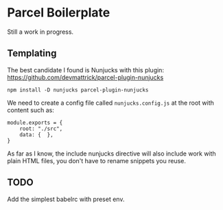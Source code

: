 # Parcel Boilerplate
Still a work in progress.

## Templating
The best candidate I found is Nunjucks with this plugin: https://github.com/devmattrick/parcel-plugin-nunjucks

```
npm install -D nunjucks parcel-plugin-nunjucks
```

We need to create a config file called `nunjucks.config.js` at the root with content such as:
```
module.exports = {
    root: "./src",
    data: {  },
}
```

As far as I know, the include nunjucks directive will also include work with plain HTML files, you don't have to rename snippets you reuse.

## TODO
Add the simplest babelrc with preset env.